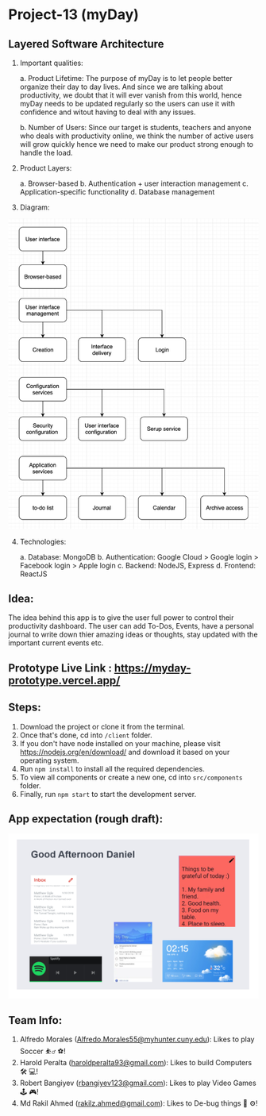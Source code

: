 # Project-13 (myDay)

## Layered Software Architecture

1. Important qualities: 

    a. Product Lifetime: The purpose of myDay is to let people better organize their day to day lives. And since we are talking about productivity, we doubt that it will ever vanish from this world, hence myDay needs to be updated regularly so the users can use it with confidence and witout having to deal with any issues.  

    b. Number of Users: Since our target is students, teachers and anyone who deals with productivity online, we think the number of active users will grow quickly hence we need to make our product strong enough to handle the load. 

2. Product Layers: 

    a. Browser-based
    b. Authentication + user interaction management
    c. Application-specific functionality
    d. Database management

3. Diagram:

<img src="./images/Diagram.png">

4. Technologies:

    a. Database: MongoDB
    b. Authentication: Google Cloud > Google login > Facebook login > Apple login
    c. Backend: NodeJS, Express
    d. Frontend: ReactJS
## Idea:

The idea behind this app is to give the user full power to control their productivity dashboard. The user can add To-Dos, Events, have a personal journal to write down thier amazing ideas or thoughts, stay updated with the important current events etc. 

## Prototype Live Link : https://myday-prototype.vercel.app/

## Steps:

1. Download the project or clone it from the terminal.
2. Once that's done, cd into `/client` folder. 
3. If you don't have node installed on your machine, please visit https://nodejs.org/en/download/ and download it based on your operating system. 
4. Run `npm install` to install all the required dependencies.
5. To view all components or create a new one, cd into `src/components` folder. 
6. Finally, run `npm start` to start the development server. 

## App expectation (rough draft):

<img src="./images/myday.png">

## Team Info:

1. Alfredo Morales (Alfredo.Morales55@myhunter.cuny.edu): Likes to play Soccer ⛹️‍♂️ ⚽️!
2. Harold Peralta (haroldperalta93@gmail.com): Likes to build Computers 🛠 💻!
3. Robert Bangiyev (rbangiyev123@gmail.com): Likes to play Video Games 🕹 🎮!
4. Md Rakil Ahmed (rakilz.ahmed@gmail.com): Likes to De-bug things 🔨 ⚙️!

